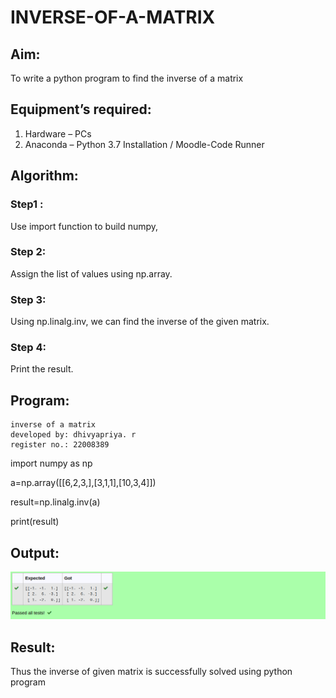 # INVERSE-OF-A-MATRIX
## Aim:
To write a python program to find the inverse of a matrix
## Equipment’s required:
1. 	Hardware – PCs
2. 	Anaconda – Python 3.7 Installation / Moodle-Code Runner
## Algorithm:
### Step1 : 
Use import function to build numpy,

### Step 2: 
Assign the list of values using np.array.

### Step 3: 
Using np.linalg.inv, we can find the inverse of the given matrix. 

### Step 4: 
Print the result.

## Program:
```
inverse of a matrix
developed by: dhivyapriya. r
register no.: 22008389
```
import numpy as np

a=np.array([[6,2,3,],[3,1,1],[10,3,4]])

result=np.linalg.inv(a)

print(result)

## Output:
![inverse](./images/inverse.png)

## Result:
Thus the inverse of given matrix is successfully solved using python program

